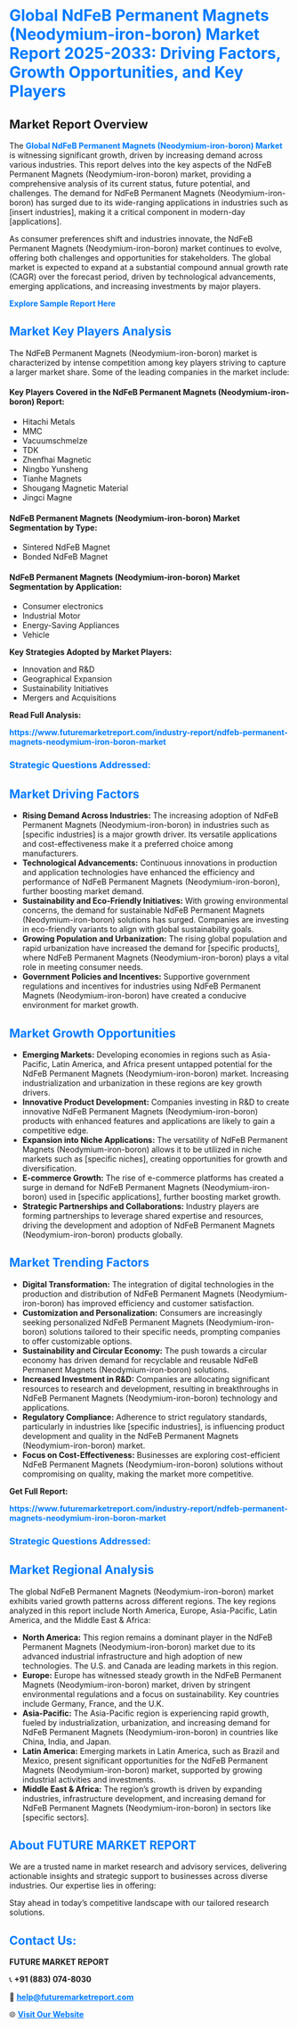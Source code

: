 <h1 style="color: #007BFF;">Global NdFeB Permanent Magnets (Neodymium-iron-boron) Market Report 2025-2033: Driving Factors, Growth Opportunities, and Key Players</h1>

<section id="overview">
<h2>Market Report Overview</h2>
<p>The <a href="https://www.futuremarketreport.com/industry-report/ndfeb-permanent-magnets-neodymium-iron-boron-market" style="color: #007BFF; text-decoration: none;"><strong>Global NdFeB Permanent Magnets (Neodymium-iron-boron) Market</strong></a> is witnessing significant growth, driven by increasing demand across various industries. This report delves into the key aspects of the NdFeB Permanent Magnets (Neodymium-iron-boron) market, providing a comprehensive analysis of its current status, future potential, and challenges. The demand for NdFeB Permanent Magnets (Neodymium-iron-boron) has surged due to its wide-ranging applications in industries such as [insert industries], making it a critical component in modern-day [applications].</p>
<p>As consumer preferences shift and industries innovate, the NdFeB Permanent Magnets (Neodymium-iron-boron) market continues to evolve, offering both challenges and opportunities for stakeholders. The global market is expected to expand at a substantial compound annual growth rate (CAGR) over the forecast period, driven by technological advancements, emerging applications, and increasing investments by major players.</p>
</section>

<section id="overview">
<p><a href="https://www.futuremarketreport.com/request-sample/reportId=64310" style="color: #007BFF; text-decoration: none;"><strong>Explore Sample Report Here</strong></a></p>
</section>

<section id="key-players">
<h2 style="color: #007BFF;">Market Key Players Analysis</h2>
<p>The NdFeB Permanent Magnets (Neodymium-iron-boron) market is characterized by intense competition among key players striving to capture a larger market share. Some of the leading companies in the market include:</p>
<h4>Key Players Covered in the NdFeB Permanent Magnets (Neodymium-iron-boron) Report:</h4>
<ul><li>Hitachi Metals</li><li>MMC</li><li>Vacuumschmelze</li><li>TDK</li><li>Zhenfhai Magnetic</li><li>Ningbo Yunsheng</li><li>Tianhe Magnets</li><li>Shougang Magnetic Material</li><li>Jingci Magne</li></ul>
<h4>NdFeB Permanent Magnets (Neodymium-iron-boron) Market Segmentation by Type:</h4>
<ul><li>Sintered NdFeB Magnet</li><li>Bonded NdFeB Magnet</li></ul>

<h4>NdFeB Permanent Magnets (Neodymium-iron-boron) Market Segmentation by Application:</h4>
<ul><li>Consumer electronics</li><li>Industrial Motor</li><li>Energy-Saving Appliances</li><li>Vehicle</li></ul>
<p><strong>Key Strategies Adopted by Market Players:</strong></p>
<ul>
<li>Innovation and R&D</li>
<li>Geographical Expansion</li>
<li>Sustainability Initiatives</li>
<li>Mergers and Acquisitions</li>
</ul>
</section>

<section>
<p><strong>Read Full Analysis: </strong></p><a href="https://www.futuremarketreport.com/industry-report/ndfeb-permanent-magnets-neodymium-iron-boron-market" style="color: #007BFF; text-decoration: none;"><strong>https://www.futuremarketreport.com/industry-report/ndfeb-permanent-magnets-neodymium-iron-boron-market</strong></a>
<h3 style="color: #007BFF;">Strategic Questions Addressed:</h3>
</section>

<section id="driving-factors">
<h2 style="color: #007BFF;">Market Driving Factors</h2>
<ul>
<li><strong>Rising Demand Across Industries:</strong> The increasing adoption of NdFeB Permanent Magnets (Neodymium-iron-boron) in industries such as [specific industries] is a major growth driver. Its versatile applications and cost-effectiveness make it a preferred choice among manufacturers.</li>
<li><strong>Technological Advancements:</strong> Continuous innovations in production and application technologies have enhanced the efficiency and performance of NdFeB Permanent Magnets (Neodymium-iron-boron), further boosting market demand.</li>
<li><strong>Sustainability and Eco-Friendly Initiatives:</strong> With growing environmental concerns, the demand for sustainable NdFeB Permanent Magnets (Neodymium-iron-boron) solutions has surged. Companies are investing in eco-friendly variants to align with global sustainability goals.</li>
<li><strong>Growing Population and Urbanization:</strong> The rising global population and rapid urbanization have increased the demand for [specific products], where NdFeB Permanent Magnets (Neodymium-iron-boron) plays a vital role in meeting consumer needs.</li>
<li><strong>Government Policies and Incentives:</strong> Supportive government regulations and incentives for industries using NdFeB Permanent Magnets (Neodymium-iron-boron) have created a conducive environment for market growth.</li>
</ul>
</section>

<section id="growth-opportunities">
<h2 style="color: #007BFF;">Market Growth Opportunities</h2>
<ul>
<li><strong>Emerging Markets:</strong> Developing economies in regions such as Asia-Pacific, Latin America, and Africa present untapped potential for the NdFeB Permanent Magnets (Neodymium-iron-boron) market. Increasing industrialization and urbanization in these regions are key growth drivers.</li>
<li><strong>Innovative Product Development:</strong> Companies investing in R&D to create innovative NdFeB Permanent Magnets (Neodymium-iron-boron) products with enhanced features and applications are likely to gain a competitive edge.</li>
<li><strong>Expansion into Niche Applications:</strong> The versatility of NdFeB Permanent Magnets (Neodymium-iron-boron) allows it to be utilized in niche markets such as [specific niches], creating opportunities for growth and diversification.</li>
<li><strong>E-commerce Growth:</strong> The rise of e-commerce platforms has created a surge in demand for NdFeB Permanent Magnets (Neodymium-iron-boron) used in [specific applications], further boosting market growth.</li>
<li><strong>Strategic Partnerships and Collaborations:</strong> Industry players are forming partnerships to leverage shared expertise and resources, driving the development and adoption of NdFeB Permanent Magnets (Neodymium-iron-boron) products globally.</li>
</ul>
</section>

<section id="trending-factors">
<h2 style="color: #007BFF;">Market Trending Factors</h2>
<ul>
<li><strong>Digital Transformation:</strong> The integration of digital technologies in the production and distribution of NdFeB Permanent Magnets (Neodymium-iron-boron) has improved efficiency and customer satisfaction.</li>
<li><strong>Customization and Personalization:</strong> Consumers are increasingly seeking personalized NdFeB Permanent Magnets (Neodymium-iron-boron) solutions tailored to their specific needs, prompting companies to offer customizable options.</li>
<li><strong>Sustainability and Circular Economy:</strong> The push towards a circular economy has driven demand for recyclable and reusable NdFeB Permanent Magnets (Neodymium-iron-boron) solutions.</li>
<li><strong>Increased Investment in R&D:</strong> Companies are allocating significant resources to research and development, resulting in breakthroughs in NdFeB Permanent Magnets (Neodymium-iron-boron) technology and applications.</li>
<li><strong>Regulatory Compliance:</strong> Adherence to strict regulatory standards, particularly in industries like [specific industries], is influencing product development and quality in the NdFeB Permanent Magnets (Neodymium-iron-boron) market.</li>
<li><strong>Focus on Cost-Effectiveness:</strong> Businesses are exploring cost-efficient NdFeB Permanent Magnets (Neodymium-iron-boron) solutions without compromising on quality, making the market more competitive.</li>
</ul>
</section>

<section>
<p><strong>Get Full Report: </strong></p><a href="https://www.futuremarketreport.com/industry-report/ndfeb-permanent-magnets-neodymium-iron-boron-market" style="color: #007BFF; text-decoration: none;"><strong>https://www.futuremarketreport.com/industry-report/ndfeb-permanent-magnets-neodymium-iron-boron-market</strong></a>
<h3 style="color: #007BFF;">Strategic Questions Addressed:</h3>
</section>


<section id="regional-analysis">
<h2 style="color: #007BFF;">Market Regional Analysis</h2>
<p>The global NdFeB Permanent Magnets (Neodymium-iron-boron) market exhibits varied growth patterns across different regions. The key regions analyzed in this report include North America, Europe, Asia-Pacific, Latin America, and the Middle East & Africa:</p>
<ul>
<li><strong>North America:</strong> This region remains a dominant player in the NdFeB Permanent Magnets (Neodymium-iron-boron) market due to its advanced industrial infrastructure and high adoption of new technologies. The U.S. and Canada are leading markets in this region.</li>
<li><strong>Europe:</strong> Europe has witnessed steady growth in the NdFeB Permanent Magnets (Neodymium-iron-boron) market, driven by stringent environmental regulations and a focus on sustainability. Key countries include Germany, France, and the U.K.</li>
<li><strong>Asia-Pacific:</strong> The Asia-Pacific region is experiencing rapid growth, fueled by industrialization, urbanization, and increasing demand for NdFeB Permanent Magnets (Neodymium-iron-boron) in countries like China, India, and Japan.</li>
<li><strong>Latin America:</strong> Emerging markets in Latin America, such as Brazil and Mexico, present significant opportunities for the NdFeB Permanent Magnets (Neodymium-iron-boron) market, supported by growing industrial activities and investments.</li>
<li><strong>Middle East & Africa:</strong> The region’s growth is driven by expanding industries, infrastructure development, and increasing demand for NdFeB Permanent Magnets (Neodymium-iron-boron) in sectors like [specific sectors].</li>
</ul>
</section>

<footer>
<h2 style="color: #007BFF;">About FUTURE MARKET REPORT</h2>
<p>We are a trusted name in market research and advisory services, delivering actionable insights and strategic support to businesses across diverse industries. Our expertise lies in offering:</p>

<p>Stay ahead in today’s competitive landscape with our tailored research solutions.</p>

<h2 style="color: #007BFF;">Contact Us:</h2>
<p><strong>FUTURE MARKET REPORT</strong></p>
<p>📞 <strong>+91 (883) 074-8030</strong></p>
<p>📧 <strong><a href="mailto:help@futuremarketreport.com" style="color: #007BFF;">help@futuremarketreport.com</a></strong></p>
<p>🌐 <strong><a href="https://www.futuremarketreport.com/" style="color: #007BFF;">Visit Our Website</a></strong></p>
</footer>